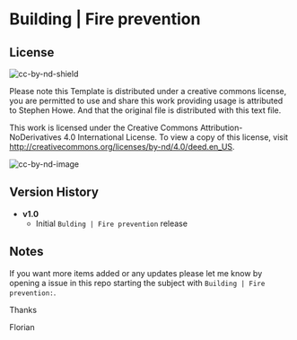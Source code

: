 ﻿# Building | Fire prevention

## License
![cc-by-nd-shield](https://img.shields.io/badge/License-CC%20BY--ND%204.0-lightgrey.svg)


Please note this Template is distributed under a creative commons license, you are permitted to use and share this work providing usage is attributed to Stephen Howe. And that the original file is distributed with this text file.

This work is licensed under the Creative Commons Attribution-NoDerivatives 4.0 International License. To view a copy of this license, visit <http://creativecommons.org/licenses/by-nd/4.0/deed.en_US>.

![cc-by-nd-image](https://licensebuttons.net/l/by-nd/4.0/88x31.png)

## Version History

* **v1.0**
  * Initial `Bulding | Fire prevention` release

## Notes

If you want more items added or any updates please let me know by opening a issue in this repo starting the subject with `Building | Fire prevention:`.

Thanks

Florian
